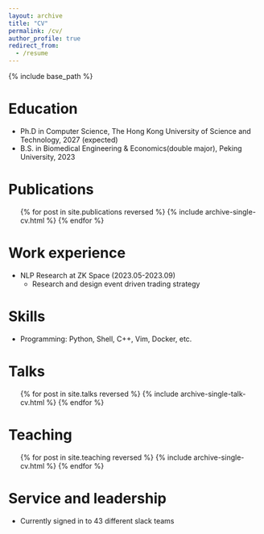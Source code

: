 ```yaml
---
layout: archive
title: "CV"
permalink: /cv/
author_profile: true
redirect_from:
  - /resume
---
```


{% include base_path %}

Education
======
* Ph.D in Computer Science, The Hong Kong University of Science and Technology, 2027 (expected)
* B.S. in Biomedical Engineering & Economics(double major), Peking University, 2023

Publications
======
  <ul>{% for post in site.publications reversed %}
    {% include archive-single-cv.html %}
  {% endfor %}</ul>

Work experience
======
* NLP Research at ZK Space (2023.05-2023.09) 
  * Research and design event driven trading strategy
  
Skills
======
* Programming: Python, Shell, C++, Vim, Docker, etc.
  
Talks
======
  <ul>{% for post in site.talks reversed %}
    {% include archive-single-talk-cv.html  %}
  {% endfor %}</ul>
  
Teaching
======
  <ul>{% for post in site.teaching reversed %}
    {% include archive-single-cv.html %}
  {% endfor %}</ul>
  
Service and leadership
======
* Currently signed in to 43 different slack teams
